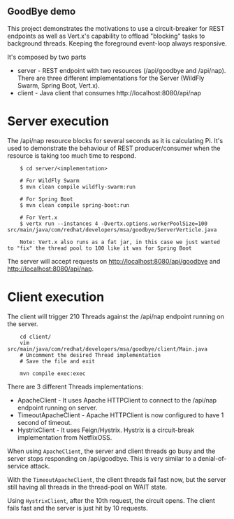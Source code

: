GoodBye demo
------------

This project demonstrates the motivations to use a circuit-breaker for REST endpoints as well as Vert.x's capability to offload "blocking" tasks to background threads.
Keeping the foreground event-loop always responsive.

It's composed by two parts

- server - REST endpoint with two resources (/api/goodbye and /api/nap). There are three different implementations for the Server (WildFly Swarm, Spring Boot, Vert.x).
- client - Java client that consumes http://localhost:8080/api/nap



Server execution
================

The /api/nap resource blocks for several seconds as it is calculating Pi. It's used to demonstrate the behaviour of REST producer/consumer when the resource is taking too much time to respond.


        $ cd server/<implementation>
        
        # For WildFly Swarm
        $ mvn clean compile wildfly-swarm:run
        
        # For Spring Boot
        $ mvn clean compile spring-boot:run

        # For Vert.x
        $ vertx run --instances 4 -Dvertx.options.workerPoolSize=100 src/main/java/com/redhat/developers/msa/goodbye/ServerVerticle.java
        
        Note: Vert.x also runs as a fat jar, in this case we just wanted to "fix" the thread pool to 100 like it was for Spring Boot

The server will accept requests on <http://localhost:8080/api/goodbye> and <http://localhost:8080/api/nap>.

Client execution
================

The client will trigger 210 Threads against the /api/nap endpoint running on the server.

        cd client/
        vim src/main/java/com/redhat/developers/msa/goodbye/client/Main.java
        # Uncomment the desired Thread implementation
        # Save the file and exit
        
        mvn compile exec:exec


There are 3 different Threads implementations:

- ApacheClient - It uses Apache HTTPClient to connect to the /api/nap endpoint running on server.
- TimeoutApacheClient - Apache HTTPClient is now configured to have 1 second of timeout.
- HystrixClient - It uses Feign/Hystrix. Hystrix is a circuit-break implementation from NetflixOSS.

When using `ApacheClient`, the server and client threads go busy and the server stops responding on /api/goodbye. This is very similar to a denial-of-service attack.  

With the `TimeoutApacheClient`, the client threads fail fast now, but the server still having all threads in the thread-pool on WAIT state. 

Using `HystrixClient`, after the 10th request, the circuit opens. The client fails fast and the server is just hit by 10 requests.
